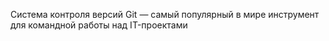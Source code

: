 Система контроля версий Git — самый популярный в мире инструмент для командной работы над IT-проектами